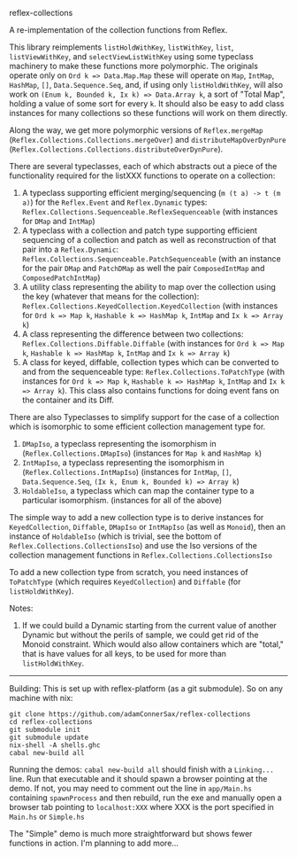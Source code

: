 reflex-collections

A re-implementation of the collection functions from Reflex.  

This library reimplements `listHoldWithKey`, `listWithKey`, `list`, `listViewWithKey`, and `selectViewListWithKey` using some typeclass machinery to make these functions
more polymorphic.  The originals operate only on `Ord k => Data.Map.Map` these will operate on `Map`, `IntMap`, `HashMap`, `[]`, `Data.Sequence.Seq`, and, if using only `listHoldWithKey`, will also 
work on `(Enum k, Bounded k, Ix k) => Data.Array k`, a sort of "Total Map", holding a value of some sort for every `k`.  It should also be easy to add class instances for many collections so these functions will work on them directly.

Along the way, we get more polymorphic versions of `Reflex.mergeMap` (`Reflex.Collections.Collections.mergeOver`) and `distributeMapOverDynPure` (`Reflex.Collections.Collections.distributeOverDynPure`).

There are several typeclasses, each of which abstracts out a piece of the functionality required for the listXXX functions to operate on a collection:

1. A typeclass supporting efficient merging/sequencing (`m (t a) -> t (m a)`) for the `Reflex.Event` and `Reflex.Dynamic` types: `Reflex.Collections.Sequenceable.ReflexSequenceable` (with instances for `DMap` and `IntMap`)
2. A typeclass with a collection and patch type supporting efficient sequencing of a collection and patch as well as reconstruction of that pair into a `Reflex.Dynamic`: `Reflex.Collections.Sequenceable.PatchSequenceable` (with an instance for the pair `DMap` and `PatchDMap` as well the pair `ComposedIntMap` and `ComposedPatchIntMap`)
3. A utility class representing the ability to map over the collection using the key (whatever that means for the collection): `Reflex.Collections.KeyedCollection.KeyedCollection` (with instances for `Ord k => Map k`, `Hashable k => HashMap k`, `IntMap` and `Ix k => Array k`)
4. A class representing the difference between two collections: `Reflex.Collections.Diffable.Diffable` (with instances for `Ord k => Map k`, `Hashable k => HashMap k`, `IntMap` and `Ix k => Array k`)
5. A class for keyed, diffable, collection types which can be converted to and from the sequenceable type: `Reflex.Collections.ToPatchType` (with instances for `Ord k => Map k`, `Hashable k => HashMap k`, `IntMap` and `Ix k => Array k`).  This class also contains functions for doing event fans on the container and its Diff.


There are also Typeclasses to simplify support for the case of a collection which is isomorphic to some efficient collection management type for.
1. `DMapIso`, a typeclass representing the isomorphism in (`Reflex.Collections.DMapIso`) (instances for `Map k` and `HashMap k`)
2. `IntMapIso`, a typeclass representing the isomorphism in (`Reflex.Collections.IntMapIso`) (instances for `IntMap`, `[]`, `Data.Sequence.Seq`, `(Ix k, Enum k, Bounded k) => Array k`)
3. `HoldableIso`, a typeclass which can map the container type to a particular isomorphism. (instances for all of the above)

The simple way to add a new collection type is to derive instances for `KeyedCollection`, `Diffable`, `DMapIso` or `IntMapIso` (as well as `Monoid`), then an instance of `HoldableIso` (which is trivial, see the bottom of `Reflex.Collections.CollectionsIso`)  and use the Iso versions of the collection management functions in `Reflex.Collections.CollectionsIso`

To add a new collection type from scratch, you need instances of `ToPatchType` (which requires `KeyedCollection`) and `Diffable` (for `listHoldWithKey`).

Notes:
1.  If we could build a Dynamic starting from the current value of another Dynamic but without the perils of sample, we could get rid of the Monoid constraint.  Which would also allow containers which are "total," that is have values for all keys, to be used for more than `listHoldWithKey`. 

----

Building:
This is set up with reflex-platform (as a git submodule). So on any machine with nix:
```
git clone https://github.com/adamConnerSax/reflex-collections
cd reflex-collections
git submodule init
git submodule update
nix-shell -A shells.ghc
cabal new-build all
```

Running the demos:
`cabal new-build all` should finish with a `Linking...` line.  Run that executable and it should spawn a browser pointing at the demo.  If not, you may need to comment out the line in
`app/Main.hs` containing `spawnProcess` and then rebuild, run the exe and manually open a browser tab pointing to `localhost:XXX` where XXX is the port specified in `Main.hs` or `Simple.hs`

The "Simple" demo is much more straightforward but shows fewer functions in action.  I'm planning to add more...



